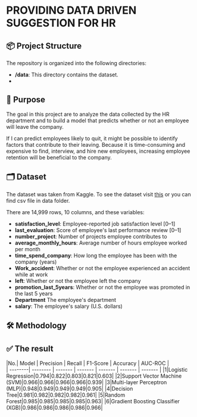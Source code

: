 # PROVIDING DATA DRIVEN SUGGESTION FOR HR 

## 📦 Project Structure

The repository is organized into the following directories:

- **/data**: This directory contains the dataset.
- 

## 🎯 Purpose
The goal in this project are to analyze the data collected by the HR department and to build a model that predicts whether or not an employee will leave the company.

If I can predict employees likely to quit, it might be possible to identify factors that contribute to their leaving. Because it is time-consuming and expensive to find, interview, and hire new employees, increasing employee retention will be beneficial to the company.
## 🗂️ Dataset
The dataset was taken from Kaggle. To see the dataset visit [this](https://www.kaggle.com/datasets/mfaisalqureshi/hr-analytics-and-job-prediction?select=HR_comma_sep.csv)  or you can find csv file in data folder.

There are 14,999 rows, 10 columns, and these variables:
- **satisfaction_level**: Employee-reported job satisfaction level [0–1]
- **last_evaluation**: Score of employee's last performance review [0–1]
- **number_project**: Number of projects employee contributes to
- **average_monthly_hours**: Average number of hours employee worked per month
- **time_spend_company**: How long the employee has been with the company (years)
- **Work_accident**: Whether or not the employee experienced an accident while at work
- **left**: Whether or not the employee left the company
- **promotion_last_5years**: Whether or not the employee was promoted in the last 5 years
- **Department** The employee's department
- **salary**: The employee's salary (U.S. dollars)
## 🛠️ Methodology

## ✅ The result

   |No.| Model | Precision | Recall | F1-Score | Accuracy | AUC-ROC |  
    | --------| -------- | ------- | ------- | ------- | ------- | ------- |
    |1|Logistic Regression|0.794|0.822|0.803|0.821|0.603|
    |2|Support Vector Machine (SVM)|0.966|0.966|0.966|0.966|0.939|
    |3|Multi-layer Perceptron (MLP)|0.948|0.949|0.949|0.949|0.905|
    |4|Decision Tree|0.981|0.982|0.982|0.982|0.961|
    |5|Random Forest|0.985|0.985|0.985|0.985|0.963|
    |6|Gradient Boosting Classifier (XGB)|0.986|0.986|0.986|0.986|0.966|
